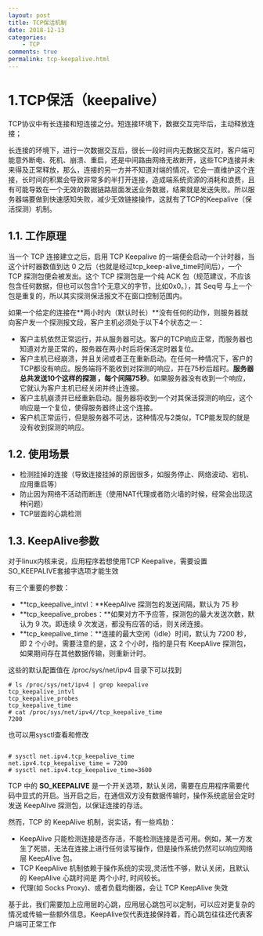 ```yaml
---
layout: post
title: TCP保活机制
date: 2018-12-13
categories:
    - TCP
comments: true
permalink: tcp-keepalive.html
---
```


# 1.TCP保活（keepalive）

TCP协议中有长连接和短连接之分。短连接环境下，数据交互完毕后，主动释放连接；

长连接的环境下，进行一次数据交互后，很长一段时间内无数据交互时，客户端可能意外断电、死机、崩溃、重启，还是中间路由网络无故断开，这些TCP连接并未来得及正常释放，那么，连接的另一方并不知道对端的情况，它会一直维护这个连接，长时间的积累会导致非常多的半打开连接，造成端系统资源的消耗和浪费，且有可能导致在一个无效的数据链路层面发送业务数据，结果就是发送失败。所以服务器端要做到快速感知失败，减少无效链接操作，这就有了TCP的Keepalive（保活探测）机制。

## 1.1. 工作原理

当一个 TCP 连接建立之后，启用 TCP Keepalive 的一端便会启动一个计时器，当这个计时器数值到达 0  之后（也就是经过tcp_keep-alive_time时间后），一个 TCP 探测包便会被发出。这个 TCP 探测包是一个纯 ACK 包（规范建议，不应该包含任何数据，但也可以包含1个无意义的字节，比如0x0。），其 Seq号  与上一个包是重复的，所以其实探测保活报文不在窗口控制范围内。

如果一个给定的连接在**两小时内（默认时长）**没有任何的动作，则服务器就向客户发一个探测报文段，客户主机必须处于以下4个状态之一：

- 客户主机依然正常运行，并从服务器可达。客户的TCP响应正常，而服务器也知道对方是正常的，服务器在两小时后将保活定时器复位。
- 客户主机已经崩溃，并且关闭或者正在重新启动。在任何一种情况下，客户的TCP都没有响应。服务端将不能收到对探测的响应，并在75秒后超时。**服务器总共发送10个这样的探测 ，每个间隔75秒**。如果服务器没有收到一个响应，它就认为客户主机已经关闭并终止连接。
- 客户主机崩溃并已经重新启动。服务器将收到一个对其保活探测的响应，这个响应是一个复位，使得服务器终止这个连接。
- 客户机正常运行，但是服务器不可达，这种情况与2类似，TCP能发现的就是没有收到探测的响应。

## 1.2. 使用场景

- 检测挂掉的连接（导致连接挂掉的原因很多，如服务停止、网络波动、宕机、应用重启等）
- 防止因为网络不活动而断连（使用NAT代理或者防火墙的时候，经常会出现这种问题）
- TCP层面的心跳检测

## 1.3. KeepAlive参数

对于linux内核来说，应用程序若想使用TCP Keepalive，需要设置SO_KEEPALIVE套接字选项才能生效

有三个重要的参数：

- **tcp_keepalive_intvl：**KeepAlive 探测包的发送间隔，默认为 75 秒
- **tcp_keepalive_probes：**如果对方不予应答，探测包的最大发送次数，默认为 9 次。即连续 9 次发送，都没有应答的话，则关闭连接。
- **tcp_keepalive_time：**连接的最大空闲（idle）时间，默认为 7200 秒，即 2 个小时。需要注意的是，这 2 个小时，指的是只有 KeepAlive 探测包，如果期间存在其他数据传输，则重新计时。

这些的默认配置值在 /proc/sys/net/ipv4 目录下可以找到

```
# ls /proc/sys/net/ipv4 | grep keepalive
tcp_keepalive_intvl
tcp_keepalive_probes
tcp_keepalive_time
# cat /proc/sys/net/ipv4//tcp_keepalive_time
7200
```

也可以用sysctl查看和修改

```

# sysctl net.ipv4.tcp_keepalive_time
net.ipv4.tcp_keepalive_time = 7200
# sysctl net.ipv4.tcp_keepalive_time=3600

```

TCP 中的 **SO_KEEPALIVE** 是一个开关选项，默认关闭，需要在应用程序需要代码中显式的开启。当开启之后，在通信双方没有数据传输时，操作系统底层会定时发送 KeepAlive 探测包，以保证连接的存活。

然而，TCP 的 KeepAlive 机制，说实话，有一些鸡肋：

- KeepAlive 只能检测连接是否存活，不能检测连接是否可用。例如，某一方发生了死锁，无法在连接上进行任何读写操作，但是操作系统仍然可以响应网络层 KeepAlive 包。
- TCP KeepAlive 机制依赖于操作系统的实现,灵活性不够，默认关闭，且默认的 KeepAlive 心跳时间是 两个小时, 时间较长。 
- 代理(如 Socks Proxy)、或者负载均衡器，会让 TCP KeepAlive 失效

基于此，我们需要加上应用层的心跳，应用层心跳包可以定制，可以应对更复杂的情况或传输一些额外信息。KeepAlive仅代表连接保持着，而心跳包往往还代表客户端可正常工作